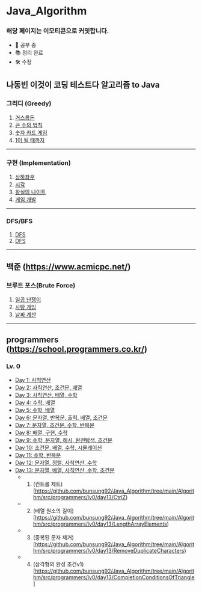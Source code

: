 # Java_Algorithm

### 해당 페이지는 이모티콘으로 커밋합니다.
- 📝 공부 중
- 📚 정리 완료
- 🛠 수정

## 나동빈 이것이 코딩 테스트다 알고리즘 to Java

### <h>그리디 (Greedy)</h>
1. [거스름돈](https://github.com/bunsung92/Java_Algorithm/blob/main/Algorithm/src/ndb/greedy/Exchange.java)
2. [큰 수의 법칙](https://github.com/bunsung92/Java_Algorithm/blob/main/Algorithm/src/ndb/greedy/LawOfLargeNumbers.java)
3. [숫자 카드 게임](https://github.com/bunsung92/Java_Algorithm/blob/main/Algorithm/src/ndb/greedy/NumberCardGame.java)
4. [1이 될 때까지](https://github.com/bunsung92/Java_Algorithm/blob/main/Algorithm/src/ndb/greedy/UntilItBecomesOne.java)

***

### <h>구현 (Implementation)</h>
1. [상하좌우](https://github.com/bunsung92/Java_Algorithm/blob/main/Algorithm/src/ndb/implementation/UpDownLeftRight.java)
2. [시각](https://github.com/bunsung92/Java_Algorithm/blob/main/Algorithm/src/ndb/implementation/Time.java)
3. [왕실의 나이트](https://github.com/bunsung92/Java_Algorithm/blob/main/Algorithm/src/ndb/implementation/RoyalKnight.java)
4. [게임 개발](https://github.com/bunsung92/Java_Algorithm/blob/main/Algorithm/src/ndb/implementation/GameDevelopment.java)

***

### <h>DFS/BFS</h>
1. [DFS](https://github.com/bunsung92/Java_Algorithm/tree/main/Algorithm/src/ndb/dfs)
2. [DFS](https://github.com/bunsung92/Java_Algorithm/tree/main/Algorithm/src/ndb/bfs)

***

## 백준 (https://www.acmicpc.net/)

### 브루트 포스(Brute Force)
1. [일곱 난쟁이](https://github.com/bunsung92/Java_Algorithm/blob/main/Algorithm/src/baekjoon/SevenDwarf.java)
2. [사탕 게임](https://github.com/bunsung92/Java_Algorithm/blob/main/Algorithm/src/baekjoon/CandyGame.java)
3. [날짜 계산](https://github.com/bunsung92/Java_Algorithm/blob/main/Algorithm/src/baekjoon/bruteforce/DateCalculation.java)

***

## programmers (https://school.programmers.co.kr/)
### Lv. 0
- [Day 1: 사칙연산](https://github.com/bunsung92/Java_Algorithm/tree/main/Algorithm/src/programmers/lv0/day1_9)
- [Day 2: 사칙연산, 조건문, 배열](https://github.com/bunsung92/Java_Algorithm/tree/main/Algorithm/src/programmers/lv0/day1_9)
- [Day 3: 사칙연산, 배열, 수학](https://github.com/bunsung92/Java_Algorithm/tree/main/Algorithm/src/programmers/lv0/day1_9)
- [Day 4: 수학, 배열](https://github.com/bunsung92/Java_Algorithm/tree/main/Algorithm/src/programmers/lv0/day1_9)
- [Day 5: 수학, 배열](https://github.com/bunsung92/Java_Algorithm/tree/main/Algorithm/src/programmers/lv0/day1_9)
- [Day 6: 문자열, 반복문, 출력, 배열, 조건문](https://github.com/bunsung92/Java_Algorithm/tree/main/Algorithm/src/programmers/lv0/day1_9)
- [Day 7: 문자열, 조건문, 수학, 반복문](https://github.com/bunsung92/Java_Algorithm/tree/main/Algorithm/src/programmers/lv0/day1_9)
- [Day 8: 배열, 구현, 수학](https://github.com/bunsung92/Java_Algorithm/tree/main/Algorithm/src/programmers/lv0/day1_9)
- [Day 9: 수학, 문자열, 해시, 완전탐색, 조건문](https://github.com/bunsung92/Java_Algorithm/tree/main/Algorithm/src/programmers/lv0/day1_9)
- [Day 10: 조건문, 배열, 수학, 시뮬레이션](https://github.com/bunsung92/Java_Algorithm/tree/main/Algorithm/src/programmers/lv0/day10)
- [Day 11: 수학, 반복문](https://github.com/bunsung92/Java_Algorithm/tree/main/Algorithm/src/programmers/lv0/day11)
- [Day 12: 문자열, 정렬, 사칙연산, 수학](https://github.com/bunsung92/Java_Algorithm/tree/main/Algorithm/src/programmers/lv0/day12)
- [Day 13: 문자열, 배열, 사칙연산, 수학, 조건문](https://github.com/bunsung92/Java_Algorithm/tree/main/Algorithm/src/programmers/lv0/day13)
  - 1. (컨트롤 제트)[https://github.com/bunsung92/Java_Algorithm/tree/main/Algorithm/src/programmers/lv0/day13/CtrlZ)
  - 2. (배열 원소의 길이)[https://github.com/bunsung92/Java_Algorithm/tree/main/Algorithm/src/programmers/lv0/day13/LengthArrayElements)
  - 3. (중복된 문자 제거)[https://github.com/bunsung92/Java_Algorithm/tree/main/Algorithm/src/programmers/lv0/day13/RemoveDuplicateCharacters)
  - 4. (삼각형의 완성 조건v1)[https://github.com/bunsung92/Java_Algorithm/tree/main/Algorithm/src/programmers/lv0/day13/CompletionConditionsOfTriangle]
